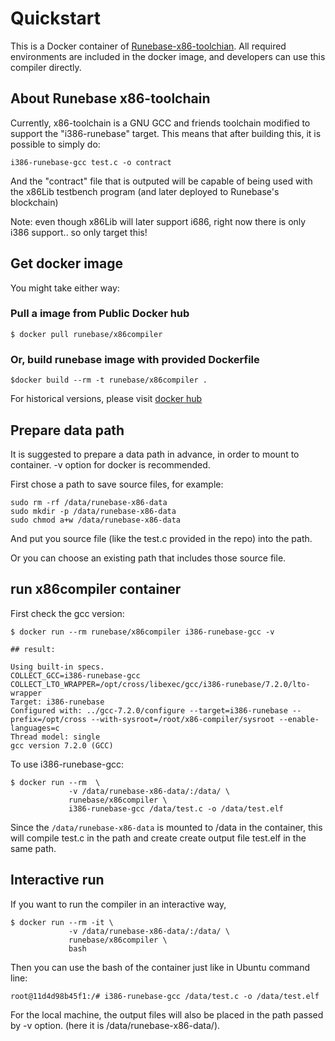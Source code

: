 # Quickstart

This is a Docker container of [Runebase-x86-toolchian](https://github.com/runebase/x86-toolchain). All required
environments are included in the docker image, and developers can use this compiler directly.

## About Runebase x86-toolchain

Currently, x86-toolchain is a GNU GCC and friends toolchain modified to support the "i386-runebase" target. This means that after building this, it is possible to simply do:

```
i386-runebase-gcc test.c -o contract
```

And the "contract" file that is outputed will be capable of being used with the x86Lib testbench program (and later deployed to Runebase's blockchain)

Note: even though x86Lib will later support i686, right now there is only i386 support.. so only target this!

## Get docker image

You might take either way:

### Pull a image from Public Docker hub

```
$ docker pull runebase/x86compiler
```

### Or, build runebase image with provided Dockerfile

```
$docker build --rm -t runebase/x86compiler .
```

For historical versions, please visit [docker hub](https://hub.docker.com/r/runebase/x86compiler/tags/)

## Prepare data path 

It is suggested to prepare a data path in advance, in order to mount to container. -v option for docker is recommended.

First chose a path to save source files, for example:

```
sudo rm -rf /data/runebase-x86-data
sudo mkdir -p /data/runebase-x86-data
sudo chmod a+w /data/runebase-x86-data
```

And put you source file (like the test.c provided in the repo) into the path.

Or you can choose an existing path that includes those source file.

## run x86compiler container

First check the gcc version:

```
$ docker run --rm runebase/x86compiler i386-runebase-gcc -v

## result:

Using built-in specs.
COLLECT_GCC=i386-runebase-gcc
COLLECT_LTO_WRAPPER=/opt/cross/libexec/gcc/i386-runebase/7.2.0/lto-wrapper
Target: i386-runebase
Configured with: ../gcc-7.2.0/configure --target=i386-runebase --prefix=/opt/cross --with-sysroot=/root/x86-compiler/sysroot --enable-languages=c
Thread model: single
gcc version 7.2.0 (GCC) 

```

To use i386-runebase-gcc:

```
$ docker run --rm  \
             -v /data/runebase-x86-data/:/data/ \
             runebase/x86compiler \
             i386-runebase-gcc /data/test.c -o /data/test.elf
```

Since the `/data/runebase-x86-data` is mounted to /data in the container, this will compile test.c in the path and create
create output file test.elf in the same path.


## Interactive run

If you want to run the compiler in an interactive way,

```
$ docker run --rm -it \
             -v /data/runebase-x86-data/:/data/ \
             runebase/x86compiler \
             bash
```

Then you can use the bash of the container just like in Ubuntu command line:

```
root@11d4d98b45f1:/# i386-runebase-gcc /data/test.c -o /data/test.elf
```

For the local machine, the output files will also be placed in the path passed by -v option. (here it is /data/runebase-x86-data/).
